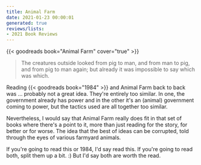 ```yaml
---
title: Animal Farm
date: 2021-01-23 00:00:01
generated: true
reviews/lists:
- 2021 Book Reviews
---
```

{{< goodreads book="Animal Farm" cover="true" >}}

> The creatures outside looked from pig to man, and from man to pig, and from pig to man again; but already it was impossible to say which was which.

Reading {{< goodreads book="1984" >}} and Animal Farm back to back was ... probably not a great idea. They're entirely too similar. In one, the government already has power and in the other it's an (animal) government coming to power, but the tactics used are all together too similar.  

<!--more-->

Nevertheless, I would say that Animal Farm really does fit in that set of books where there's a point to it, more than just reading for the story, for better or for worse. The idea that the best of ideas can be corrupted, told through the eyes of various farmyard animals.  

If you're going to read this or 1984, I'd say read this. If you're going to read both, split them up a bit. :) But I'd say both are worth the read.


